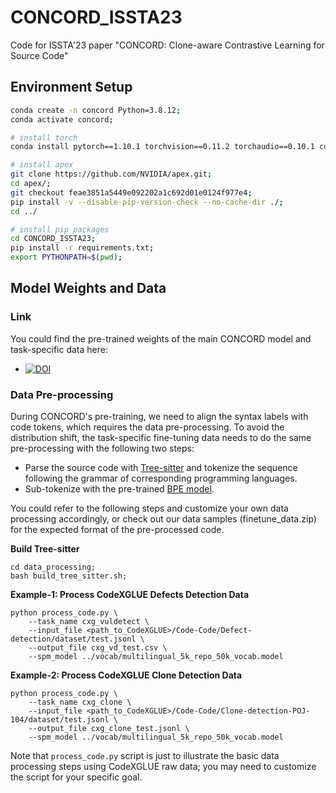 # CONCORD_ISSTA23
Code for ISSTA'23 paper "CONCORD: Clone-aware Contrastive Learning for Source Code"

## Environment Setup
```bash
conda create -n concord Python=3.8.12;
conda activate concord;

# install torch
conda install pytorch==1.10.1 torchvision==0.11.2 torchaudio==0.10.1 cudatoolkit=11.3 -c pytorch -c conda-forge;

# install apex
git clone https://github.com/NVIDIA/apex.git;
cd apex/;
git checkout feae3851a5449e092202a1c692d01e0124f977e4;
pip install -v --disable-pip-version-check --no-cache-dir ./;
cd ../

# install pip packages
cd CONCORD_ISSTA23;
pip install -r requirements.txt;
export PYTHONPATH=$(pwd);
```

## Model Weights and Data

### Link

You could find the pre-trained weights of the main CONCORD model and task-specific data here:

- [![DOI](https://zenodo.org/badge/DOI/10.5281/zenodo.8393793.svg)](https://doi.org/10.5281/zenodo.8393793)

### Data Pre-processing 

During CONCORD's pre-training, we need to align the syntax labels with code tokens, which requires the data pre-processing. To avoid the distribution shift, the task-specific fine-tuning data needs to do the same pre-processing with the following two steps:
- Parse the source code with [Tree-sitter](https://github.com/tree-sitter/py-tree-sitter) and tokenize the sequence following the grammar of corresponding programming languages. 
- Sub-tokenize with the pre-trained [BPE model](vocab/multilingual_5k_repo_50k_vocab.model).

You could refer to the following steps and customize your own data processing accordingly, or check out our data samples (finetune_data.zip) for the expected format of the pre-processed code.

__Build Tree-sitter__

```
cd data_processing;
bash build_tree_sitter.sh;
```

__Example-1: Process CodeXGLUE Defects Detection Data__

```
python process_code.py \
    --task_name cxg_vuldetect \
    --input_file <path_to_CodeXGLUE>/Code-Code/Defect-detection/dataset/test.jsonl \
    --output_file cxg_vd_test.csv \
    --spm_model ../vocab/multilingual_5k_repo_50k_vocab.model
```

__Example-2: Process CodeXGLUE Clone Detection Data__

```
python process_code.py \
    --task_name cxg_clone \
    --input_file <path_to_CodeXGLUE>/Code-Code/Clone-detection-POJ-104/dataset/test.jsonl \
    --output_file cxg_clone_test.jsonl \
    --spm_model ../vocab/multilingual_5k_repo_50k_vocab.model
```

Note that `process_code.py` script is just to illustrate the basic data processing steps using CodeXGLUE raw data; you may need to customize the script for your specific goal.

